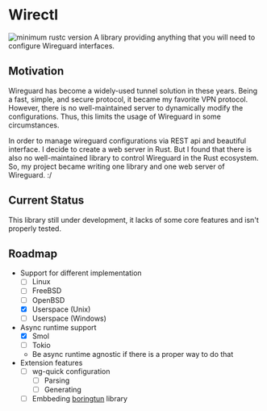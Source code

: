 # Wirectl
![minimum rustc version](https://img.shields.io/badge/rustc-1.52+-blue.svg)
A library providing anything that you will need to configure Wireguard interfaces.

## Motivation
Wireguard has become a widely-used tunnel solution in these years. Being a fast,
simple, and secure protocol, it became my favorite VPN protocol. However, there
is no well-maintained server to dynamically modify the configurations. 
Thus, this limits the usage of Wireguard in some circumstances.

In order to manage wireguard configurations via REST api and beautiful interface.
I decide to create a web server in Rust. But I found that there is also no 
well-maintained library to control Wireguard in the Rust ecosystem. So, my project
became writing one library and one web server of Wireguard. :/

## Current Status
This library still under development, it lacks of some core features and isn't
properly tested.

## Roadmap
- Support for different implementation
    - [ ] Linux
    - [ ] FreeBSD
    - [ ] OpenBSD
    - [x] Userspace (Unix)
    - [ ] Userspace (Windows)
- Async runtime support
    - [x] Smol
    - [ ] Tokio
    - Be async runtime agnostic if there is a proper way to do that
- Extension features
    - [ ] wg-quick configuration
        - [ ] Parsing
        - [ ] Generating
    - [ ] Embbeding [boringtun](https://github.com/cloudflare/boringtun) library
